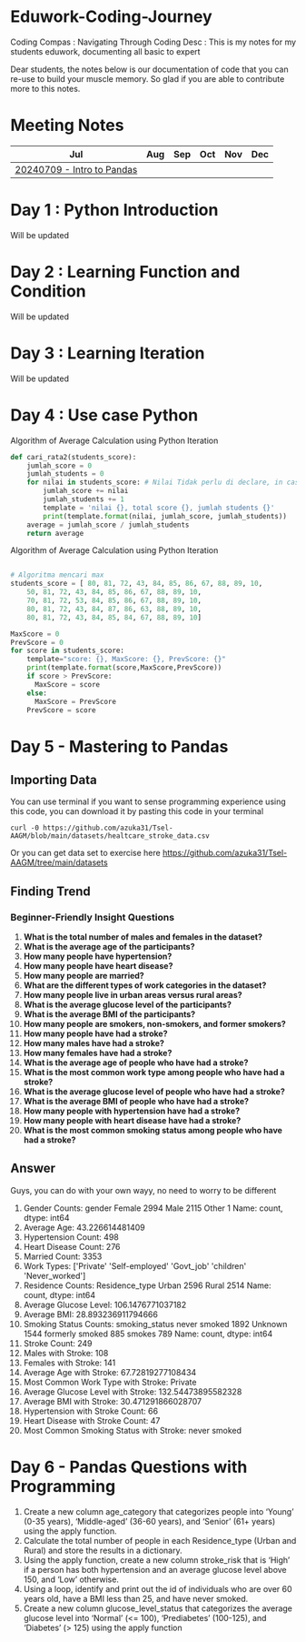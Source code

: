 # Eduwork-Coding-Journey
Coding Compas : Navigating Through Coding
Desc : This is my notes for my students eduwork, documenting all basic to expert

Dear students, the notes below is our documentation of code that you can re-use to build your muscle memory.
So glad if you are able to contribute more to this notes.

# Meeting Notes

| Jul | Aug | Sep | Oct | Nov | Dec |
| --- | --- | --- | --- | --- | --- |
|[20240709 - Intro to Pandas](https://github.com/azuka31/Eduwork-Coding-Journey/blob/main/documentation/20240709%20-%20Introduction%20to%20Pandas.ipynb)|     |     |     |     |     |

# Day 1 : Python Introduction

Will be updated 

# Day 2 : Learning Function and Condition

Will be updated 

# Day 3 : Learning Iteration

Will be updated 

# Day 4 : Use case Python

Algorithm of Average Calculation using Python Iteration
```python
def cari_rata2(students_score):
    jumlah_score = 0
    jumlah_students = 0
    for nilai in students_score: # Nilai Tidak perlu di declare, in case dalam for
        jumlah_score += nilai
        jumlah_students += 1
        template = 'nilai {}, total score {}, jumlah students {}'
        print(template.format(nilai, jumlah_score, jumlah_students))
    average = jumlah_score / jumlah_students
    return average
```

Algorithm of Average Calculation using Python Iteration
```python

# Algoritma mencari max
students_score = [ 80, 81, 72, 43, 84, 85, 86, 67, 88, 89, 10,
    50, 81, 72, 43, 84, 85, 86, 67, 88, 89, 10,
    70, 81, 72, 53, 84, 85, 86, 67, 88, 89, 10,
    80, 81, 72, 43, 84, 87, 86, 63, 88, 89, 10,
    80, 81, 72, 43, 84, 85, 84, 67, 88, 89, 10]

MaxScore = 0
PrevScore = 0
for score in students_score: 
    template="score: {}, MaxScore: {}, PrevScore: {}"
    print(template.format(score,MaxScore,PrevScore))
    if score > PrevScore:
      MaxScore = score
    else:
      MaxScore = PrevScore
    PrevScore = score
```

# Day 5 - Mastering to Pandas


## Importing Data

You can use terminal if you want to sense programming experience using this code, you can download it by pasting this code in your terminal
```
curl -0 https://github.com/azuka31/Tsel-AAGM/blob/main/datasets/healtcare_stroke_data.csv
```

Or you can get data set to exercise here https://github.com/azuka31/Tsel-AAGM/tree/main/datasets
## Finding Trend
### Beginner-Friendly Insight Questions

1. **What is the total number of males and females in the dataset?**
2. **What is the average age of the participants?**
3. **How many people have hypertension?**
4. **How many people have heart disease?**
5. **How many people are married?**
6. **What are the different types of work categories in the dataset?**
7. **How many people live in urban areas versus rural areas?**
8. **What is the average glucose level of the participants?**
9. **What is the average BMI of the participants?**
10. **How many people are smokers, non-smokers, and former smokers?**
11. **How many people have had a stroke?**
12. **How many males have had a stroke?**
13. **How many females have had a stroke?**
14. **What is the average age of people who have had a stroke?**
15. **What is the most common work type among people who have had a stroke?**
16. **What is the average glucose level of people who have had a stroke?**
17. **What is the average BMI of people who have had a stroke?**
18. **How many people with hypertension have had a stroke?**
19. **How many people with heart disease have had a stroke?**
20. **What is the most common smoking status among people who have had a stroke?**

## Answer

Guys, you can do with your own wayy, no need to worry to be different

1. Gender Counts:
 gender
Female    2994
Male      2115
Other        1
Name: count, dtype: int64
2. Average Age: 43.226614481409
3. Hypertension Count: 498
4. Heart Disease Count: 276
5. Married Count: 3353
6. Work Types: ['Private' 'Self-employed' 'Govt_job' 'children' 'Never_worked']
7. Residence Counts:
 Residence_type
Urban    2596
Rural    2514
Name: count, dtype: int64
8. Average Glucose Level: 106.1476771037182
9. Average BMI: 28.893236911794666
10. Smoking Status Counts:
 smoking_status
never smoked       1892
Unknown            1544
formerly smoked     885
smokes              789
Name: count, dtype: int64
11. Stroke Count: 249
12. Males with Stroke: 108
13. Females with Stroke: 141
14. Average Age with Stroke: 67.72819277108434
15. Most Common Work Type with Stroke: Private
16. Average Glucose Level with Stroke: 132.54473895582328
17. Average BMI with Stroke: 30.471291866028707
18. Hypertension with Stroke Count: 66
19. Heart Disease with Stroke Count: 47
20. Most Common Smoking Status with Stroke: never smoked


# Day 6 - Pandas Questions with Programming

1.	Create a new column age_category that categorizes people into ‘Young’ (0-35 years), ‘Middle-aged’ (36-60 years), and ‘Senior’ (61+ years) using the apply function.
2.	Calculate the total number of people in each Residence_type (Urban and Rural) and store the results in a dictionary.
3.	Using the apply function, create a new column stroke_risk that is ‘High’ if a person has both hypertension and an average glucose level above 150, and ‘Low’ otherwise.
4.	Using a loop, identify and print out the id of individuals who are over 60 years old, have a BMI less than 25, and have never smoked.
5.	Create a new column glucose_level_status that categorizes the average glucose level into ‘Normal’ (<= 100), ‘Prediabetes’ (100-125), and ‘Diabetes’ (> 125) using the apply function

